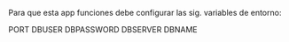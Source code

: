 Para que esta app funciones debe configurar las sig. variables de entorno:

PORT
DBUSER 
DBPASSWORD 
DBSERVER 
DBNAME 
